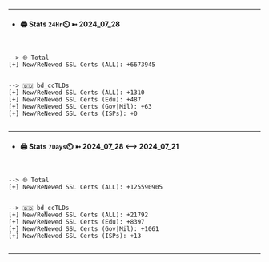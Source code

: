 

---
- #### 🖨️ **Stats** `24Hr`⏲️ ➼ 2024_07_28
```console


--> 🌐 Total
[+] New/ReNewed SSL Certs (ALL): +6673945


--> 🇧🇩 bd_ccTLDs
[+] New/ReNewed SSL Certs (ALL): +1310
[+] New/ReNewed SSL Certs (Edu): +487
[+] New/ReNewed SSL Certs (Gov|Mil): +63
[+] New/ReNewed SSL Certs (ISPs): +0


```

---
- #### 🖨️ **Stats** `7Days`⏲️ ➼ 2024_07_28 <--> 2024_07_21
```console


--> 🌐 Total
[+] New/ReNewed SSL Certs (ALL): +125590905


--> 🇧🇩 bd_ccTLDs
[+] New/ReNewed SSL Certs (ALL): +21792
[+] New/ReNewed SSL Certs (Edu): +8397
[+] New/ReNewed SSL Certs (Gov|Mil): +1061
[+] New/ReNewed SSL Certs (ISPs): +13


```

---

